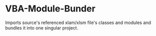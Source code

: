 # VBA-Module-Bunder
Imports source's referenced xlam/xlsm file's classes and modules and bundles it into one singular project.
